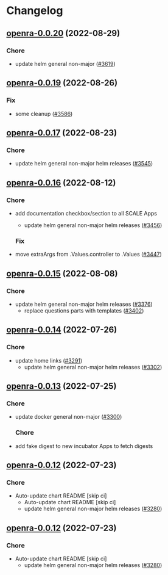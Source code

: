 # Changelog



## [openra-0.0.20](https://github.com/truecharts/charts/compare/openra-0.0.19...openra-0.0.20) (2022-08-29)

### Chore

- update helm general non-major ([#3619](https://github.com/truecharts/charts/issues/3619))




## [openra-0.0.19](https://github.com/truecharts/charts/compare/openra-0.0.17...openra-0.0.19) (2022-08-26)

### Fix

- some cleanup ([#3586](https://github.com/truecharts/charts/issues/3586))




## [openra-0.0.17](https://github.com/truecharts/charts/compare/openra-0.0.16...openra-0.0.17) (2022-08-23)

### Chore

- update helm general non-major helm releases ([#3545](https://github.com/truecharts/charts/issues/3545))




## [openra-0.0.16](https://github.com/truecharts/charts/compare/openra-0.0.15...openra-0.0.16) (2022-08-12)

### Chore

- add documentation checkbox/section to all SCALE Apps
  - update helm general non-major helm releases ([#3456](https://github.com/truecharts/charts/issues/3456))

  ### Fix

- move extraArgs from .Values.controller to .Values ([#3447](https://github.com/truecharts/charts/issues/3447))




## [openra-0.0.15](https://github.com/truecharts/charts/compare/openra-0.0.14...openra-0.0.15) (2022-08-08)

### Chore

- update helm general non-major helm releases ([#3376](https://github.com/truecharts/charts/issues/3376))
  - replace questions parts with templates ([#3402](https://github.com/truecharts/charts/issues/3402))




## [openra-0.0.14](https://github.com/truecharts/apps/compare/openra-0.0.13...openra-0.0.14) (2022-07-26)

### Chore

- update home links ([#3291](https://github.com/truecharts/apps/issues/3291))
  - update helm general non-major helm releases ([#3302](https://github.com/truecharts/apps/issues/3302))




## [openra-0.0.13](https://github.com/truecharts/apps/compare/openra-0.0.12...openra-0.0.13) (2022-07-25)

### Chore

- update docker general non-major ([#3300](https://github.com/truecharts/apps/issues/3300))

  ### Chore

- add fake digest to new incubator Apps to fetch digests




## [openra-0.0.12](https://github.com/truecharts/apps/compare/openra-0.0.11...openra-0.0.12) (2022-07-23)

### Chore

- Auto-update chart README [skip ci]
  - Auto-update chart README [skip ci]
  - update helm general non-major helm releases ([#3280](https://github.com/truecharts/apps/issues/3280))




## [openra-0.0.12](https://github.com/truecharts/apps/compare/openra-0.0.11...openra-0.0.12) (2022-07-23)

### Chore

- Auto-update chart README [skip ci]
  - update helm general non-major helm releases ([#3280](https://github.com/truecharts/apps/issues/3280))




